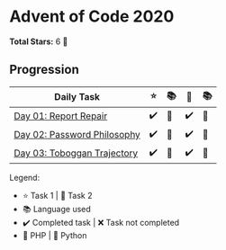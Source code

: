 # Advent of Code 2020

**Total Stars:** 6 :star2:

## Progression

|Daily Task| :star: | :books: | :star2: | :books: |
|-|-|-|-|-|
|[Day 01: Report Repair](day-01)|:heavy_check_mark:|:elephant:|:heavy_check_mark:|:elephant:|
|[Day 02: Password Philosophy](day-02)|:heavy_check_mark:|:snake:|:heavy_check_mark:|:snake:|
|[Day 03: Toboggan Trajectory](day-04)|:heavy_check_mark:|:elephant:|:heavy_check_mark:|:elephant:|

Legend:
- :star: Task 1 | :star2: Task 2
- :books: Language used
- :heavy_check_mark: Completed task | :x: Task not completed
- :elephant: PHP | :snake: Python

